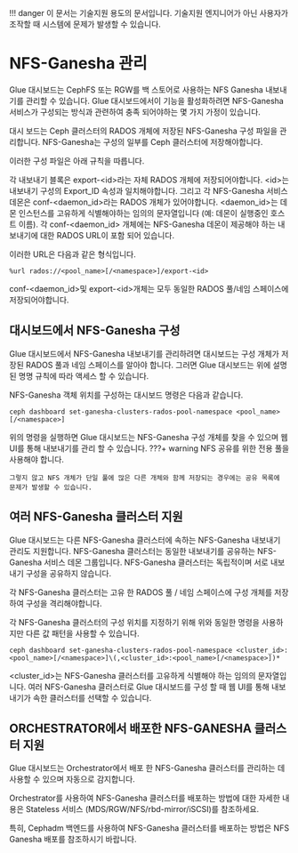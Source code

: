 !!! danger
    이 문서는 기술지원 용도의 문서입니다. 기술지원 엔지니어가 아닌 사용자가 조작할 때 시스템에 문제가 발생할 수 있습니다.
# NFS-Ganesha 관리 

Glue 대시보드는 CephFS 또는 RGW를 백 스토어로 사용하는 NFS Ganesha 내보내기를 관리할 수 ​​있습니다. Glue 대시보드에서이 기능을 활성화하려면 NFS-Ganesha 서비스가 구성되는 방식과 관련하여 충족 되어야하는 몇 가지 가정이 있습니다.

대시 보드는 Ceph 클러스터의 RADOS 개체에 저장된 NFS-Ganesha 구성 파일을 관리합니다. NFS-Ganesha는 구성의 일부를 Ceph 클러스터에 저장해야합니다.

이러한 구성 파일은 아래 규칙을 따릅니다.

각 내보내기 블록은 export-<id\>라는 자체 RADOS 개체에 저장되어야합니다. <id\>는 내보내기 구성의 Export_ID 속성과 일치해야합니다. 그리고 각 NFS-Ganesha 서비스 데몬은 conf-<daemon_id\>라는 RADOS 개체가 있어야합니다. <daemon_id\>는 데몬 인스턴스를 고유하게 식별해야하는 임의의 문자열입니다 (예: 데몬이 실행중인 호스트 이름). 각 conf-<daemon_id\> 개체에는 NFS-Ganesha 데몬이 제공해야 하는 내보내기에 대한 RADOS URL이 포함 되어 있습니다.

이러한 URL은 다음과 같은 형식입니다.
```
%url rados://<pool_name>[/<namespace>]/export-<id>
```
conf-<daemon_id\>및 export-<id\>개체는 모두 동일한 RADOS 풀/네임 스페이스에 저장되어야합니다.

## 대시보드에서 NFS-Ganesha 구성
Glue 대시보드에서 NFS-Ganesha 내보내기를 관리하려면 대시보드는 구성 개체가 저장된 RADOS 풀과 네임 스페이스를 알아야 합니다. 그러면 Glue 대시보드는 위에 설명 된 명명 규칙에 따라 액세스 할 수 있습니다.

NFS-Ganesha 객체 위치를 구성하는 대시보드 명령은 다음과 같습니다.
```
ceph dashboard set-ganesha-clusters-rados-pool-namespace <pool_name>[/<namespace>]
```
위의 명령을 실행하면 Glue 대시보드는 NFS-Ganesha 구성 개체를 찾을 수 있으며 웹 UI를 통해 내보내기를 관리 할 수 ​​있습니다.
???+ warning
    NFS 공유를 위한 전용 풀을 사용해야 합니다.
    
    그렇지 않고 NFS 개체가 단일 풀에 많은 다른 개체와 함께 저장되는 경우에는 공유 목록에 문제가 발생할 수 있습니다.

## 여러 NFS-Ganesha 클러스터 지원
Glue 대시보드는 다른 NFS-Ganesha 클러스터에 속하는 NFS-Ganesha 내보내기 관리도 지원합니다.
NFS-Ganesha 클러스터는 동일한 내보내기를 공유하는 NFS-Ganesha 서비스 데몬 그룹입니다. NFS-Ganesha 클러스터는 독립적이며 서로 내보내기 구성을 공유하지 않습니다.

각 NFS-Ganesha 클러스터는 고유 한 RADOS 풀 / 네임 스페이스에 구성 개체를 저장하여 구성을 격리해야합니다.

각 NFS-Ganesha 클러스터의 구성 위치를 지정하기 위해 위와 동일한 명령을 사용하지만 다른 값 패턴을 사용할 수 있습니다.
```
ceph dashboard set-ganesha-clusters-rados-pool-namespace <cluster_id>:<pool_name>[/<namespace>]\(,<cluster_id>:<pool_name>[/<namespace>])*
```
<cluster_id\>는 NFS-Ganesha 클러스터를 고유하게 식별해야 하는 임의의 문자열입니다.
여러 NFS-Ganesha 클러스터로 Glue 대시보드를 구성 할 때 웹 UI를 통해 내보내기가 속한 클러스터를 선택할 수 있습니다.

## ORCHESTRATOR에서 배포한 NFS-GANESHA 클러스터 지원
Glue 대시보드는 Orchestrator에서 배포 한 NFS-Ganesha 클러스터를 관리하는 데 사용할 수 있으며 자동으로 감지합니다.

Orchestrator를 사용하여 NFS-Ganesha 클러스터를 배포하는 방법에 대한 자세한 내용은 Stateless 서비스 (MDS/RGW/NFS/rbd-mirror/iSCSI)를 참조하세요.

특히, Cephadm 백엔드를 사용하여 NFS-Ganesha 클러스터를 배포하는 방법은 NFS Ganesha 배포를 참조하시기 바랍니다.